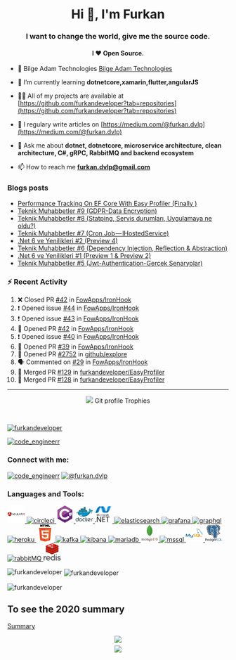 <h1 align="center">Hi 👋, I'm Furkan</h1>
<h3 align="center">I want to change the world, give me the source code.</h3>
<h4 align="center">I ❤ Open Source.</h4>

- 🔭 Bilge Adam Technologies [Bilge Adam Technologies](http://bilgeadamtechnologies.com)

- 🌱 I’m currently learning **dotnetcore,xamarin,flutter,angularJS**

- 👨‍💻 All of my projects are available at [https://github.com/furkandeveloper?tab=repositories](https://github.com/furkandeveloper?tab=repositories)

- 📝 I regulary write articles on [https://medium.com/@furkan.dvlp](https://medium.com/@furkan.dvlp)

- 💬 Ask me about **dotnet, dotnetcore, microservice architecture, clean architecture, C#, gRPC, RabbitMQ and backend ecosystem**

- 📫 How to reach me **furkan.dvlp@gmail.com**

### Blogs posts
<!-- BLOG-POST-LIST:START -->
- [Performance Tracking On EF Core With Easy Profiler &lpar;Finally &rpar;](https://medium.com/devopsturkiye/performance-tracking-on-ef-core-with-easy-profiler-finally-ff8ba0727377?source=rss-b7df331a97d0------2)
- [Teknik Muhabbetler #9 &lpar;GDPR-Data Encryption&rpar;](https://medium.com/fowapps/teknik-muhabbetler-9-gdpr-data-encryption-caa6048ca4fc?source=rss-b7df331a97d0------2)
- [Teknik Muhabbetler #8 &lpar;Statping, Servis durumları, Uygulamaya ne oldu?&rpar;](https://medium.com/devopsturkiye/teknik-muhabbetler-8-statping-servis-durumlar%C4%B1-uygulamaya-ne-oldu-8e61323baf3c?source=rss-b7df331a97d0------2)
- [Teknik Muhabbetler #7 &lpar;Cron Job — IHostedService&rpar;](https://medium.com/devopsturkiye/teknik-muhabbetler-7-cron-job-ihostedservice-a6eff22e49ff?source=rss-b7df331a97d0------2)
- [.Net 6 ve Yenilikleri #2 &lpar;Preview 4&rpar;](https://medium.com/devopsturkiye/net-6-ve-yenilikleri-2-preview-4-e9456e4a9920?source=rss-b7df331a97d0------2)
- [Teknik Muhabbetler #6 &lpar;Dependency Injection, Reflection &amp; Abstraction&rpar;](https://medium.com/batech/teknik-muhabbetler-6-dependency-injection-reflection-abstraction-63592fae5b6b?source=rss-b7df331a97d0------2)
- [.Net 6 ve Yenilikleri #1 &lpar;Preview 1 &amp; Preview 2&rpar;](https://medium.com/devopsturkiye/net-6-ve-yenilikleri-1-preview-1-preview-2-6fd1b7667843?source=rss-b7df331a97d0------2)
- [Teknik Muhabbetler #5 &lpar;Jwt-Authentication-Gerçek Senaryolar&rpar;](https://medium.com/mobiroller-tech/teknik-muhabbetler-5-jwt-authentication-ger%C3%A7ek-senaryolar-e987387d2197?source=rss-b7df331a97d0------2)
<!-- BLOG-POST-LIST:END -->

### :zap: Recent Activity

<!--START_SECTION:activity-->
1. ❌ Closed PR [#42](https://github.com/FowApps/IronHook/pull/42) in [FowApps/IronHook](https://github.com/FowApps/IronHook)
2. ❗️ Opened issue [#44](https://github.com/FowApps/IronHook/issues/44) in [FowApps/IronHook](https://github.com/FowApps/IronHook)
3. ❗️ Opened issue [#43](https://github.com/FowApps/IronHook/issues/43) in [FowApps/IronHook](https://github.com/FowApps/IronHook)
4. 💪 Opened PR [#42](https://github.com/FowApps/IronHook/pull/42) in [FowApps/IronHook](https://github.com/FowApps/IronHook)
5. ❗️ Opened issue [#40](https://github.com/FowApps/IronHook/issues/40) in [FowApps/IronHook](https://github.com/FowApps/IronHook)
6. 💪 Opened PR [#39](https://github.com/FowApps/IronHook/pull/39) in [FowApps/IronHook](https://github.com/FowApps/IronHook)
7. 💪 Opened PR [#2752](https://github.com/github/explore/pull/2752) in [github/explore](https://github.com/github/explore)
8. 🗣 Commented on [#29](https://github.com/FowApps/IronHook/issues/29) in [FowApps/IronHook](https://github.com/FowApps/IronHook)
9. 🎉 Merged PR [#129](https://github.com/furkandeveloper/EasyProfiler/pull/129) in [furkandeveloper/EasyProfiler](https://github.com/furkandeveloper/EasyProfiler)
10. 🎉 Merged PR [#128](https://github.com/furkandeveloper/EasyProfiler/pull/128) in [furkandeveloper/EasyProfiler](https://github.com/furkandeveloper/EasyProfiler)
<!--END_SECTION:activity-->

<hr/>
<p align="center"><img src="https://media.giphy.com/media/QaMcXSekUWx7aogAUr/giphy.gif" width="30" />&nbsp;Git profile Trophies</p><br>
<p align="left"> <a href="https://github.com/ryo-ma/github-profile-trophy"><img src="https://github-profile-trophy.vercel.app/?username=furkandeveloper" alt="furkandeveloper" /></a> </p>

<p align="left"> <a href="https://twitter.com/code_engineerr" target="blank"><img src="https://img.shields.io/twitter/follow/code_engineerr?logo=twitter&style=for-the-badge" alt="code_engineerr" /></a> </p>

<h3 align="left">Connect with me:</h3>
<p align="left">
<a href="https://twitter.com/code_engineerr" target="blank"><img align="center" src="https://cdn.jsdelivr.net/npm/simple-icons@3.0.1/icons/twitter.svg" alt="code_engineerr" height="30" width="40" /></a>
<a href="https://medium.com/@furkan.dvlp" target="blank"><img align="center" src="https://cdn.jsdelivr.net/npm/simple-icons@3.0.1/icons/medium.svg" alt="@furkan.dvlp" height="30" width="40" /></a>
</p>

<h3 align="left">Languages and Tools:</h3>
<p align="left"> <a href="https://angular.io" target="_blank"> <img src="https://raw.githubusercontent.com/devicons/devicon/master/icons/angularjs/angularjs-original-wordmark.svg" alt="angularjs" width="40" height="40"/> </a> <a href="https://circleci.com" target="_blank"> <img src="https://www.vectorlogo.zone/logos/circleci/circleci-icon.svg" alt="circleci" width="40" height="40"/> </a> <a href="https://www.w3schools.com/cs/" target="_blank"> <img src="https://raw.githubusercontent.com/devicons/devicon/master/icons/csharp/csharp-original.svg" alt="csharp" width="40" height="40"/> </a> <a href="https://www.docker.com/" target="_blank"> <img src="https://raw.githubusercontent.com/devicons/devicon/master/icons/docker/docker-original-wordmark.svg" alt="docker" width="40" height="40"/> </a> <a href="https://dotnet.microsoft.com/" target="_blank"> <img src="https://raw.githubusercontent.com/devicons/devicon/master/icons/dot-net/dot-net-original-wordmark.svg" alt="dotnet" width="40" height="40"/> </a> <a href="https://www.elastic.co" target="_blank"> <img src="https://www.vectorlogo.zone/logos/elastic/elastic-icon.svg" alt="elasticsearch" width="40" height="40"/> </a> <a href="https://grafana.com" target="_blank"> <img src="https://www.vectorlogo.zone/logos/grafana/grafana-icon.svg" alt="grafana" width="40" height="40"/> </a> <a href="https://graphql.org" target="_blank"> <img src="https://www.vectorlogo.zone/logos/graphql/graphql-icon.svg" alt="graphql" width="40" height="40"/> </a> <a href="https://heroku.com" target="_blank"> <img src="https://www.vectorlogo.zone/logos/heroku/heroku-icon.svg" alt="heroku" width="40" height="40"/> </a> <a href="https://www.w3.org/html/" target="_blank"> <img src="https://raw.githubusercontent.com/devicons/devicon/master/icons/html5/html5-original-wordmark.svg" alt="html5" width="40" height="40"/> </a> <a href="https://kafka.apache.org/" target="_blank"> <img src="https://www.vectorlogo.zone/logos/apache_kafka/apache_kafka-icon.svg" alt="kafka" width="40" height="40"/> </a> <a href="https://www.elastic.co/kibana" target="_blank"> <img src="https://www.vectorlogo.zone/logos/elasticco_kibana/elasticco_kibana-icon.svg" alt="kibana" width="40" height="40"/> </a> <a href="https://mariadb.org/" target="_blank"> <img src="https://www.vectorlogo.zone/logos/mariadb/mariadb-icon.svg" alt="mariadb" width="40" height="40"/> </a> <a href="https://www.mongodb.com/" target="_blank"> <img src="https://raw.githubusercontent.com/devicons/devicon/master/icons/mongodb/mongodb-original-wordmark.svg" alt="mongodb" width="40" height="40"/> </a> <a href="https://www.microsoft.com/en-us/sql-server" target="_blank"> <img src="https://cdn.worldvectorlogo.com/logos/microsoft-sql-server.svg" alt="mssql" width="40" height="40"/> </a> <a href="https://www.mysql.com/" target="_blank"> <img src="https://raw.githubusercontent.com/devicons/devicon/master/icons/mysql/mysql-original-wordmark.svg" alt="mysql" width="40" height="40"/> </a> <a href="https://www.postgresql.org" target="_blank"> <img src="https://raw.githubusercontent.com/devicons/devicon/master/icons/postgresql/postgresql-original-wordmark.svg" alt="postgresql" width="40" height="40"/> </a> <a href="https://www.rabbitmq.com" target="_blank"> <img src="https://www.vectorlogo.zone/logos/rabbitmq/rabbitmq-icon.svg" alt="rabbitMQ" width="40" height="40"/> </a> <a href="https://redis.io" target="_blank"> <img src="https://raw.githubusercontent.com/devicons/devicon/master/icons/redis/redis-original-wordmark.svg" alt="redis" width="40" height="40"/> </a> </p>

<p><img align="left" src="https://github-readme-stats.vercel.app/api/top-langs?username=furkandeveloper&show_icons=true&locale=en&layout=compact" alt="furkandeveloper" /></p>

<p>&nbsp;<img align="center" src="https://github-readme-stats.vercel.app/api?username=furkandeveloper&show_icons=true&locale=en" alt="furkandeveloper" /></p>

<p><img align="center" src="https://github-readme-streak-stats.herokuapp.com/?user=furkandeveloper&" alt="furkandeveloper" /></p>

## To see the 2020 summary
<a href="https://profile.codersrank.io/year-in-review-2020/user/724b3e96db60a7e7fc29229f0728ce93/" target="_top">Summary</a>



<div align="center"><img src="https://spotify-github-profile.vercel.app/api/view?uid=jl4vglhzn8cttvmmtdfd0giw9&cover_image=true&theme=default" /></div>

<div align="center">
<img src="https://komarev.com/ghpvc/?username=furkandeveloper&&style=flat-square" align="center" />
</div>


